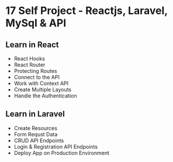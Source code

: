 # 17 Self Project - Reactjs, Laravel, MySql & API

## Learn in React

- React Hooks
- React Router
- Protecting Routes
- Connect to the API
- Work with Context API
- Create Multiple Layouts
- Handle the Authentication

## Learn in Laravel

- Create Resources
- Form Requst Data
- CRUD API Endpoints
- Login & Registration API Endpoints
- Deploy App on Production Environment
